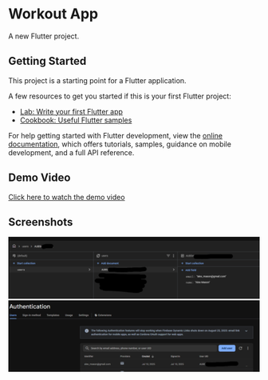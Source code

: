 # Workout App

A new Flutter project.

## Getting Started

This project is a starting point for a Flutter application.

A few resources to get you started if this is your first Flutter project:

- [Lab: Write your first Flutter app](https://docs.flutter.dev/get-started/codelab)
- [Cookbook: Useful Flutter samples](https://docs.flutter.dev/cookbook)

For help getting started with Flutter development, view the
[online documentation](https://docs.flutter.dev/), which offers tutorials,
samples, guidance on mobile development, and a full API reference.


## Demo Video

[Click here to watch the demo video](assets/RunningDevices-movie_app2025-07-1012-22-57-ezgif.com-video-to-gif-converter.gif)

## Screenshots

![Firebase Firestore](assets/image1.png)
![Firebase Auth](assets/image2.png)
